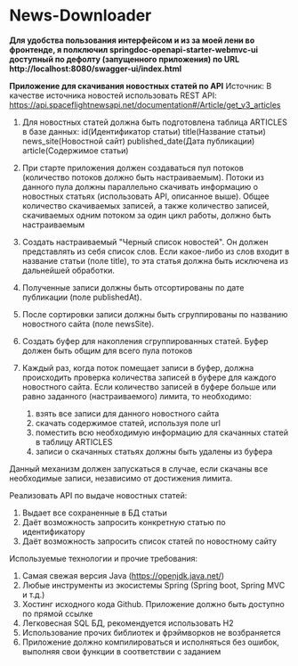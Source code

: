 # News-Downloader
**Для удобства пользования интерфейсом и из за моей лени во фронтенде, я полключил springdoc-openapi-starter-webmvc-ui
доступный по дефолту (запущенного приложения) по URL http://localhost:8080/swagger-ui/index.html**

**Приложение для скачивания новостных статей по API**
Источник:
В качестве источника новостей использовать REST API: https://api.spaceflightnewsapi.net/documentation#/Article/get_v3_articles

1. Для новостных статей должна быть подготовлена таблица ARTICLES в базе данных:
id(Идентификатор статьи)  title(Название статьи) news_site(Новостной сайт) published_date(Дата публикации) article(Содержимое статьи)

2. При старте приложения должен создаваться пул потоков (количество потоков должно быть настраиваемым). Потоки из данного пула должны
параллельно скачивать информацию о новостных статьях (использовать API, описанное выше).
Общее количество скачиваемых записей, а также количество записей, скачиваемых одним потоком за один цикл работы, должно быть
настраиваемым
3. Создать настраиваемый "Черный список новостей". Он должен представлять из себя список слов. Если какое-либо из слов входит в название статьи
(поле title), то эта статья должна быть исключена из дальнейшей обработки.
4. Полученные записи должны быть отсортированы по дате публикации (поле publishedAt).
5. После сортировки записи должны быть сгруппированы по названию новостного сайта (поле newsSite).
6. Создать буфер для накопления сгруппированных статей. Буфер должен быть общим для всего пула потоков
7. Каждый раз, когда поток помещает записи в буфер, должна происходить проверка количества записей в буфере для каждого новостного сайта. Если
количество записей в буфере больше или равно заданного (настраиваемого) лимита, то необходимо:
    1. взять все записи для данного новостного сайта
    2. скачать содержимое статей, используя поле url
    3. поместить всю необходимую информацию для скачанных статей в таблицу ARTICLES
    4. записи о скачанных статьях должны быть удалены из буфера
    
Данный механизм должен запускаться в случае, если скачаны все необходимые записи, независимо от достижения лимита.

Реализовать API по выдаче новостных статей:
1. Выдает все сохраненные в БД статьи
2. Даёт возможность запросить конкретную статью по идентификатору
3. Даёт возможность запросить список статей по новостному сайту

Используемые технологии и прочие требования:
1. Самая свежая версия Java (https://openjdk.java.net/)
2. Любые инструменты из экосистемы Spring (Spring boot, Spring MVC и т.д.)
3. Хостинг исходного кода Github. Приложение должно быть доступно по прямой ссылке
4. Легковесная SQL БД, рекомендуется использовать H2
5. Использование прочих библиотек и фрэймворков не возбраняется
6. Приложение должно компилироваться и исполняться без ошибок, выполняя свои функции в соответствии с заданием
